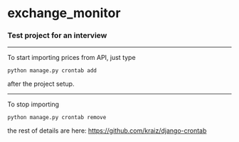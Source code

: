 # exchange_monitor
### Test project for an interview
_______________
To start importing prices from API, just type

```python manage.py crontab add```

after the project setup.
_____________
To stop importing

```python manage.py crontab remove```

the rest of details are here: https://github.com/kraiz/django-crontab